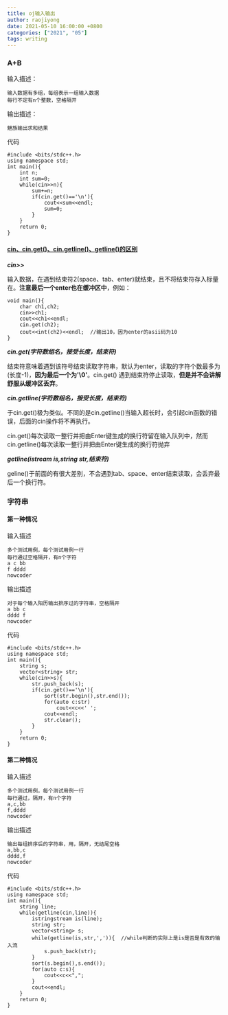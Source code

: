 ```yaml
---
title: oj输入输出
author: raojiyong
date: 2021-05-10 16:00:00 +0800
categories: ["2021", "05"]
tags: writing
---
```


### A+B

输入描述：

```
输入数据有多组，每组表示一组输入数据
每行不定有n个整数，空格隔开
```

输出描述：

```
魅族输出求和结果
```

代码

```
#include <bits/stdc++.h>
using namespace std;
int main(){
	int n;
	int sum=0;
	while(cin>>n){
		sum+=n;
		if(cin.get()=='\n'){
			cout<<sum<<endl;
			sum=0;
		}
	}
	return 0;
}
```

#### **[cin、cin.get()、cin.getline()、getline()的区别](https://blog.csdn.net/a3192048/article/details/80303547)**

***cin>>***

输入数据，在遇到结束符2(space、tab、enter)就结束，且不将结束符存入标量在。**注意最后一个enter也在缓冲区中**，例如：

```
void main(){
	char ch1,ch2;
	cin>>ch1;
	cout<<ch1<<endl;
	cin.get(ch2);
	cout<<int(ch2)<<endl;  //输出10，因为enter的asii码为10
}
```

***cin.get(字符数组名，接受长度，结束符)***

结束符意味着遇到该符号结束读取字符串，默认为enter，读取的字符个数最多为(长度-1)，**因为最后一个为'\0'**。cin.get() 遇到结束符停止读取，**但是并不会讲解舒服从缓冲区丢弃**。



***cin.getline(字符数组名，接受长度，结束符)***

于cin.get()极为类似。不同的是cin.getline()当输入超长时，会引起cin函数的错误，后面的cin操作将不再执行。

cin.get()每次读取一整行并把由Enter键生成的换行符留在输入队列中，然而cin.getline()每次读取一整行并把由Enter键生成的换行符抛弃



***getline(istream is,string str,结束符)***

geline()于前面的有很大差别，不会遇到tab、space、enter结束读取，会丢弃最后一个换行符。

### 字符串

#### 第一种情况

输入描述

````
多个测试用例，每个测试用例一行
每行通过空格隔开，有n个字符
a c bb
f dddd
nowcoder
````

输出描述

```
对于每个输入阳历输出排序过的字符串，空格隔开
a bb c
dddd f
nowcoder
```

代码

```
#include <bits/stdc++.h>
using namespace std;
int main(){
	string s;
	vector<string> str;
	while(cin>>s){
		str.push_back(s);
		if(cin.get()=='\n'){
			sort(str.begin(),str.end());
			for(auto c:str)
				cout<<c<<' ';
			cout<<endl;
			str.clear();
		}
	}
	return 0;
}
```

#### 第二种情况

输入描述

````
多个测试用例，每个测试用例一行
每行通过，隔开，有n个字符
a,c,bb
f,dddd
nowcoder
````

输出描述

````
输出每组排序后的字符串，用，隔开，无结尾空格
a,bb,c
dddd,f
nowcoder
````

代码

```
#include <bits/stdc++.h>
using namespace std;
int main(){
	string line;
	while(getline(cin,line)){
		istringstream is(line);
		string str;
		vector<string> s;
		while(getline(is,str,',')){  //while判断的实际上是is是否是有效的输入流
			s.push_back(str);		
		}
		sort(s.begin(),s.end());
		for(auto c:s){
			cout<<c<<",";
		}
		cout<<endl;
	}
	return 0;
}
```

